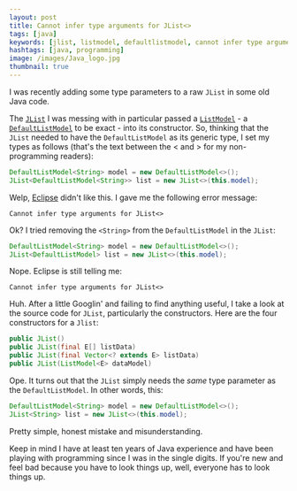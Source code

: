 ```yaml
---
layout: post
title: Cannot infer type arguments for JList<>
tags: [java]
keywords: [jlist, listmodel, defaultlistmodel, cannot infer type arguments for]
hashtags: [java, programming]
image: /images/Java_logo.jpg
thumbnail: true
---
```


I was recently adding some type parameters to a raw `JList` in some old Java code.

The [`JList`](https://docs.oracle.com/javase/7/docs/api/javax/swing/JList.html) I was messing with in particular passed a [`ListModel`](https://docs.oracle.com/javase/7/docs/api/javax/swing/ListModel.html) - a [`DefaultListModel`](https://docs.oracle.com/javase/7/docs/api/javax/swing/DefaultListModel.html) to be exact - into its constructor. So, thinking that the `JList` needed to have the `DefaultListModel` as its generic type, I set my types as follows (that's the text between the &lt; and &gt; for my non-programming readers):

```java
DefaultListModel<String> model = new DefaultListModel<>();
JList<DefaultListModel<String>> list = new JList<>(this.model);
```

Welp, [Eclipse](https://www.eclipse.org/ide/) didn't like this. I gave me the following error message:

```
Cannot infer type arguments for JList<>
```

Ok? I tried removing the `<String>` from the `DefaultListModel` in the `JList`:

```java
DefaultListModel<String> model = new DefaultListModel<>();
JList<DefaultListModel> list = new JList<>(this.model);
```

Nope. Eclipse is still telling me:

```
Cannot infer type arguments for JList<>
```

Huh. After a little Googlin' and failing to find anything useful, I take a look at the source code for `JList`, particularly the constructors. Here are the four constructors for a `Jlist`:

```java
public JList()
public JList(final E[] listData)
public JList(final Vector<? extends E> listData)
public JList(ListModel<E> dataModel)
```

Ope. It turns out that the `JList` simply needs the *same* type parameter as the `DefaultListModel`. In other words, this:

```java
DefaultListModel<String> model = new DefaultListModel<>();
JList<String> list = new JList<>(this.model);
```

Pretty simple, honest mistake and misunderstanding.

Keep in mind I have at least ten years of Java experience and have been playing with programming since I was in the single digits. If you're new and feel bad because you have to look things up, well, everyone has to look things up.